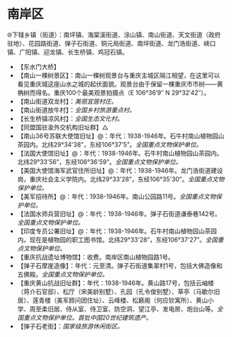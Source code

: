 # 南岸区  
🌐下辖乡镇（街道）：南坪镇、海棠溪街道、涂山镇、南山街道、天文街道（政府驻地）、花园路街道、弹子石街道、铜元局街道、南坪街道、龙门浩街道、峡口镇、广阳镇、迎龙镇、长生桥镇、鸡冠石镇。  
  
* 【东水门大桥】
* 【南山一棵树景区】：南山一棵树观景台与重庆主城区隔江相望，在这里可以看见重庆城这座山水之城的起伏面貌。观景台由于保留一棵重庆市市树——黄桷树而得名。重庆100个最美观景拍摄点（E 106°36′9″ N 29°32′42″）。
* 【南山街道双龙村】：*美丽宜居村庄。*
* 【南山街道放牛村】：*全国乡村旅游重点村。*
* 【长生桥镇凉风村】：*全国生态文化村。*
* 【同盟国驻渝外交机构旧址群】△
* 【南山36号苏联大使馆旧址】@：年代：1938-1946年。石牛村南山植物园山茶园内。北纬29°34'38”，东经106°37'5”。*全国重点文物保护单位。*
* 【法国大使馆旧址】@：年代：1938-1946年。石牛村南山植物园山茶园内。北纬29°33'56”，东经106°36'59”。*全国重点文物保护单位。*
* 【美国大使馆海军武官住所旧址】@：年代：1938-1946年。龙门浩街道建设岗，重庆社会主义学院内。北纬29°33'28”，东经106°35'30”。*全国重点文物保护单位。*
* 【美军招待所】@：年代：1938-1946年。南山公园路11号。*全国重点文物保护单位。*
* 【法国水师兵营旧址】@：年代：1938-1946年。弹子石街道谦泰巷142号。*全国重点文物保护单位。*
* 【印度专员公署旧址】@：年代：1938-1946年。石牛村南山植物园山茶园内。现在是植物园的职工图书馆。北纬29°33'28”，东经106°37'27”。*全国重点文物保护单位。*
* 【重庆抗战遗址博物馆】：收费。南岸区南山植物园路1号。
* 【弹子石摩崖造像】：年代：元至清。弹子石街道集翠村1号，包括大佛造像和五佛殿。*全国重点文物保护单位。*
* 【重庆黄山抗战旧址群】：年代：1938-1946年。黄山路17号，包括云岫楼（蒋介石官邸）、松厅（宋美龄别墅）、孔园（孔令俊别墅）、草亭（马歇尔旧居）、莲青楼（美军顾问团住址）、云峰楼、松籁阁（何应钦寓所）、黄山小学、周至柔旧居、侍从室、侍卫室、防空洞、望江亭、发电房、炮台山等。*全国重点文物保护单位。首批中国20世纪建筑遗产。*  
* 【弹子石老街】：*国家级旅游休闲街区。*  